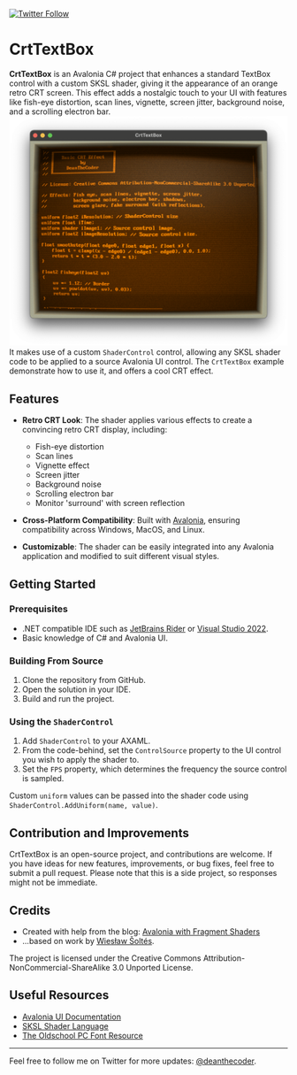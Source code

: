 [![Twitter Follow](https://img.shields.io/twitter/follow/deanthecoder?style=social)](https://twitter.com/deanthecoder)

# CrtTextBox

**CrtTextBox** is an Avalonia C# project that enhances a standard TextBox control with a custom SKSL shader, giving it the appearance of an orange retro CRT screen. This effect adds a nostalgic touch to your UI with features like fish-eye distortion, scan lines, vignette, screen jitter, background noise, and a scrolling electron bar.
![](img/preview.png)
It makes use of a custom `ShaderControl` control, allowing any SKSL shader code to be applied to a source Avalonia UI control.
The `CrtTextBox` example demonstrate how to use it, and offers a cool CRT effect.

## Features

- **Retro CRT Look**: The shader applies various effects to create a convincing retro CRT display, including:
  - Fish-eye distortion
  - Scan lines
  - Vignette effect
  - Screen jitter
  - Background noise
  - Scrolling electron bar
  - Monitor 'surround' with screen reflection

- **Cross-Platform Compatibility**: Built with [Avalonia](https://avaloniaui.net/), ensuring compatibility across Windows, MacOS, and Linux.

- **Customizable**: The shader can be easily integrated into any Avalonia application and modified to suit different visual styles.

## Getting Started

### Prerequisites

- .NET compatible IDE such as [JetBrains Rider](https://www.jetbrains.com/rider/) or [Visual Studio 2022](https://visualstudio.microsoft.com/vs/).
- Basic knowledge of C# and Avalonia UI.

### Building From Source

1. Clone the repository from GitHub.
2. Open the solution in your IDE.
3. Build and run the project.

### Using the `ShaderControl`

1. Add `ShaderControl` to your AXAML.
2. From the code-behind, set the `ControlSource` property to the UI control you wish to apply the shader to.
3. Set the `FPS` property, which determines the frequency the source control is sampled.

Custom `uniform` values can be passed into the shader code using `ShaderControl.AddUniform(name, value)`.

## Contribution and Improvements

CrtTextBox is an open-source project, and contributions are welcome. If you have ideas for new features, improvements, or bug fixes, feel free to submit a pull request. Please note that this is a side project, so responses might not be immediate.

## Credits

* Created with help from the blog: [Avalonia with Fragment Shaders](https://avaloniaui.net/blog/avalonia-with-fragment-shaders)
* ...based on work by [Wiesław Šoltés](https://github.com/wieslawsoltes/EffectsDemo).

The project is licensed under the Creative Commons Attribution-NonCommercial-ShareAlike 3.0 Unported License.

## Useful Resources

- [Avalonia UI Documentation](https://docs.avaloniaui.net/)
- [SKSL Shader Language](https://skia.org/docs/user/sksl/)
- [The Oldschool PC Font Resource](https://int10h.org/oldschool-pc-fonts/fontlist/font?ibm_vga_8x16)

---

Feel free to follow me on Twitter for more updates: [@deanthecoder](https://twitter.com/deanthecoder).
